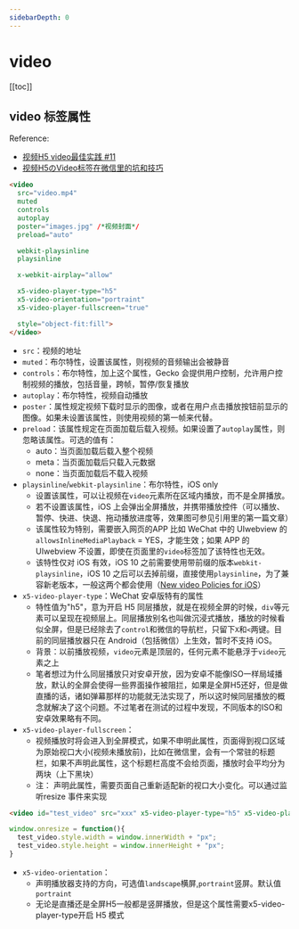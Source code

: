 ```yaml
---
sidebarDepth: 0
---
```


# video

[[toc]]

## video 标签属性

Reference:

- [视频H5 video最佳实践 #11](https://github.com/gnipbao/iblog/issues/11)
- [视频H5のVideo标签在微信里的坑和技巧](https://aotu.io/notes/2017/01/11/mobile-video/)

```html
<video
  src="video.mp4"
  muted
  controls
  autoplay
  poster="images.jpg" /*视频封面*/
  preload="auto"

  webkit-playsinline
  playsinline

  x-webkit-airplay="allow"

  x5-video-player-type="h5"
  x5-video-orientation="portraint"
  x5-video-player-fullscreen="true"

  style="object-fit:fill">
</video>
```

- `src`：视频的地址
- `muted`：布尔特性，设置该属性，则视频的音频输出会被静音
- `controls`：布尔特性，加上这个属性，Gecko 会提供用户控制，允许用户控制视频的播放，包括音量，跨帧，暂停/恢复播放
- `autoplay`：布尔特性，视频自动播放
- `poster`：属性规定视频下载时显示的图像，或者在用户点击播放按钮前显示的图像。如果未设置该属性，则使用视频的第一帧来代替。
- `preload`：该属性规定在页面加载后载入视频。如果设置了`autoplay`属性，则忽略该属性。可选的值有：
  - auto：当页面加载后载入整个视频
  - meta：当页面加载后只载入元数据
  - none：当页面加载后不载入视频
- `playsinline`/`webkit-playsinline`：布尔特性，iOS only
  - 设置该属性，可以让视频在`video`元素所在区域内播放，而不是全屏播放。
  - 若不设置该属性，iOS 上会弹出全屏播放，并携带播放控件（可以播放、暂停、快进、快退、拖动播放进度等，效果图可参见引用里的第一篇文章）
  - 该属性较为特别，需要嵌入网页的APP 比如 WeChat 中的 UIwebview 的`allowsInlineMediaPlayback` = YES，才能生效；如果 APP 的 UIwebview 不设置，即使在页面里的`video`标签加了该特性也无效。
  - 该特性仅对 iOS 有效，iOS 10 之前需要使用带前缀的版本`webkit-playsinline`，iOS 10 之后可以去掉前缀，直接使用`playsinline`，为了兼容新老版本，一般这两个都会使用（[New video Policies for iOS](https://webkit.org/blog/6784/new-video-policies-for-ios/)）
- `x5-video-player-type`：WeChat 安卓版特有的属性
  - 特性值为"h5"，意为开启 H5 同层播放，就是在视频全屏的时候，`div`等元素可以呈现在视频层上。同层播放别名也叫做沉浸式播放，播放的时候看似全屏，但是已经除去了`control`和微信的导航栏，只留下`X`和`<`两键。目前的同层播放器只在 Android（包括微信）上生效，暂时不支持 iOS。
  - 背景：以前播放视频，`video`元素是顶层的，任何元素不能悬浮于`video`元素之上
  - 笔者想过为什么同层播放只对安卓开放，因为安卓不能像ISO一样局域播放，默认的全屏会使得一些界面操作被阻拦，如果是全屏H5还好，但是做直播的话，诸如弹幕那样的功能就无法实现了，所以这时候同层播放的概念就解决了这个问题。不过笔者在测试的过程中发现，不同版本的ISO和安卓效果略有不同。
- `x5-video-player-fullscreen`：
  - 视频播放时将会进入到全屏模式，如果不申明此属性，页面得到视口区域为原始视口大小(视频未播放前)，比如在微信里，会有一个常驻的标题栏，如果不声明此属性，这个标题栏高度不会给页面，播放时会平均分为两块（上下黑块）
  - 注： 声明此属性，需要页面自己重新适配新的视口大小变化。可以通过监听resize 事件来实现

```html
<video id="test_video" src="xxx" x5-video-player-type="h5" x5-video-player-fullscreen="true"/>
```

```js
window.onresize = function(){
  test_video.style.width = window.innerWidth + "px";
  test_video.style.height = window.innerHeight + "px";
}
```

- `x5-video-orientation`：
  - 声明播放器支持的方向，可选值`landscape`横屏,`portraint`竖屏。默认值`portraint`
  - 无论是直播还是全屏H5一般都是竖屏播放，但是这个属性需要x5-video-player-type开启 H5 模式

